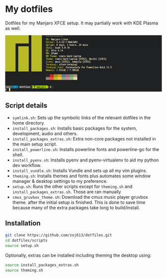 # My dotfiles
Dotfiles for my Manjaro XFCE setup. It may partially work with KDE Plasma as well.

![shell screenshot](scripts/img/screenshot.png)

## Script details
- `symlink.sh`: Sets up the symbolic links of the relevant dotfiles in the home directory.
- `install_packages.sh`: Installs basic packages for the system, development, audio and others.
- `install_packages_extras.sh`: Extra non-core packages not installed in the main setup script.
- `install_powerline.sh`: Installs powerline fonts and powerline-go for the shell.
- `install_pyenv.sh`: Installs pyenv and pyenv-virtualenv to aid my python dev workflow.
- `install_vundle.sh`: Installs Vundle and sets up all my vim plugins.
- `theming.sh`: Installs themes and fonts plus automates some window manager & desktop settings to my preference.
- `setup.sh`: Runs the other scripts except for `theming.sh` and `install_packages_extras.sh`. Those are ran manually
- `cmus_gruvbox_theme.sh`: Download the cmus music player gruvbox theme.
after the initial setup is finished. This is done to save time because many of the extra packages take long to build/install.


## Installation
```bash
git clone https://github.com/zoj613/dotfiles.git
cd dotfiles/scripts
source setup.sh
```

Optionally, extras can be installed including theming the desktop using:

```bash
source install_packages_extras.sh
source theming.sh

```
